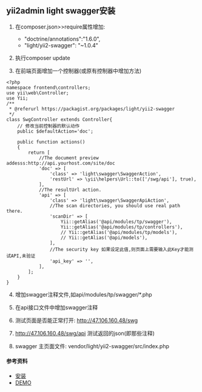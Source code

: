 ## yii2admin light swagger安装
1. 在composer.json>>require属性增加:
	- "doctrine/annotations":"1.6.0",
	- "light/yii2-swagger": "~1.0.4"

2. 执行composer update

3. 在前端页面增加一个控制器(或原有控制器中增加方法)
~~~
<?php
namespace frontend\controllers;
use yii\web\Controller;
use Yii;
/**
 * @referurl https://packagist.org/packages/light/yii2-swagger
 */
class SwgController extends Controller{
    // 修改当前控制器的默认动作
    public $defaultAction='doc';
    
    public function actions()
    {
        return [
            //The document preview addesss:http://api.yourhost.com/site/doc
            'doc' => [
                'class' => 'light\swagger\SwaggerAction',
                'restUrl' => \yii\helpers\Url::to(['/swg/api'], true),
            ],
            //The resultUrl action.
            'api' => [
                'class' => 'light\swagger\SwaggerApiAction',
                //The scan directories, you should use real path there.
                'scanDir' => [
                    Yii::getAlias('@api/modules/tp/swagger'),
                    Yii::getAlias('@api/modules/tp/controllers'),
                    // Yii::getAlias('@api/modules/tp/models'),
                    // Yii::getAlias('@api/models'),
                ],
                //The security key 如果设定此值,则页面上需要输入此Key才能测试API,未验证
                'api_key' => '',
            ],
        ];
    }
}
~~~


4. 增加swagger注释文件,如api/modules/tp/swagger/*.php

5. 在api接口文件中增加swagger注释

6. 测试页面是否能正常打开: http://47.106.160.48/swg

7. http://47.106.160.48/swg/api 测试返回的json(即那些注释)

8. swagger 主页面文件: vendor/light/yii2-swagger/src/index.php


#### 参考资料
- [安装](https://packagist.org/packages/light/yii2-swagger "https://packagist.org/packages/light/yii2-swagger")
- [DEMO](https://github.com/lichunqiang/yii2-swagger-demo "https://github.com/lichunqiang/yii2-swagger-demo")

